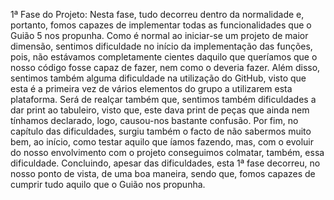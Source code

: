 1ª Fase do Projeto:
Nesta fase, tudo decorreu dentro da normalidade e, portanto, fomos capazes de implementar todas as funcionalidades que o Guião 5 nos propunha.
Como é normal ao iniciar-se um projeto de maior dimensão, sentimos dificuldade no início da implementação das funções, pois, não estávamos completamente cientes daquilo que queríamos que o nosso código fosse capaz de fazer, nem como o deveria fazer. Além disso, sentimos também alguma dificuldade na utilização do GitHub, visto que esta é a primeira vez de vários elementos do grupo a utilizarem esta plataforma. Será de realçar também que, sentimos também dificuldades a dar print ao tabuleiro, visto que, este dava print de peças que ainda nem tínhamos declarado, logo, causou-nos bastante confusão. Por fim, no capítulo das dificuldades, surgiu também o facto de não sabermos muito bem, ao início, como testar aquilo que íamos fazendo, mas, com o evoluir do nosso envolvimento com o projeto conseguimos colmatar, também, essa dificuldade.
Concluindo, apesar das dificuldades, esta 1ª fase decorreu, no nosso ponto de vista, de uma boa maneira, sendo que, fomos capazes de cumprir tudo aquilo que o Guião nos propunha.